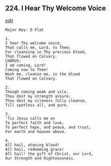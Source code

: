 
## 224.  I Hear Thy Welcome Voice
[edit](https://docs.google.com/document/d/1wRWml4vk7VsUnKSiy6kCvLJEk4MhaEgd/edit?mode=html)



    Major Key: D Flat

    1.
    I hear Thy welcome voice,
    That calls me, Lord, to Thee;
    For cleansing in Thy precious blood,
    That flowed on Calvary.
    CHORUS:
    I am coming, Lord!
    Coming now to Thee!
    Wash me, cleanse me, in the blood
    That flowed on Calvary.

    2.
    Though coming weak and vile,
    Thou dost my strength assure;
    Thou dost my vileness fully cleanse,
    Till spotless all, and pure.

    3.
    'Tis Jesus calls me on
    To perfect faith and love,
    To perfect hope, and peace, and trust,
    For earth and heaven above.

    4.
    All hail, atoning blood!
    All hail, redeeming grace!
    All hail! the gift of Christ, our Lord,
    Our Strength and Righteousness.
